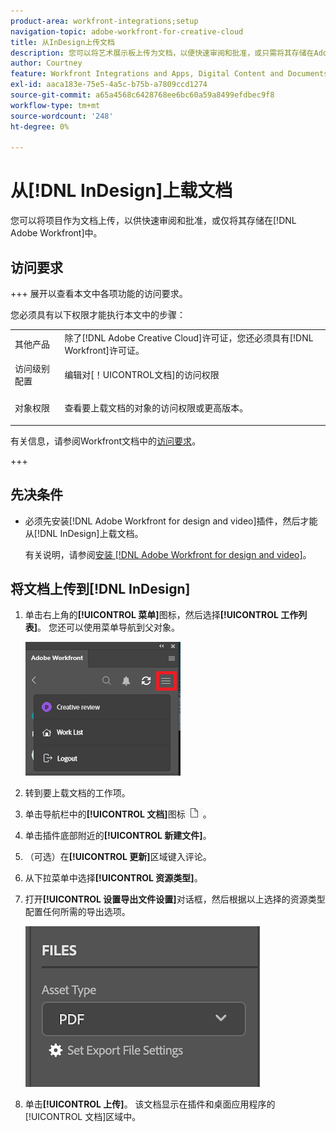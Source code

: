 ```yaml
---
product-area: workfront-integrations;setup
navigation-topic: adobe-workfront-for-creative-cloud
title: 从InDesign上传文档
description: 您可以将艺术展示板上传为文档，以便快速审阅和批准，或只需将其存储在Adobe Workfront中。
author: Courtney
feature: Workfront Integrations and Apps, Digital Content and Documents
exl-id: aaca183e-75e5-4a5c-b75b-a7809ccd1274
source-git-commit: a65a4568c6428768ee6bc60a59a8499efdbec9f8
workflow-type: tm+mt
source-wordcount: '248'
ht-degree: 0%

---
```


# 从[!DNL InDesign]上载文档

您可以将项目作为文档上传，以供快速审阅和批准，或仅将其存储在[!DNL Adobe Workfront]中。

## 访问要求

+++ 展开以查看本文中各项功能的访问要求。

您必须具有以下权限才能执行本文中的步骤：

<table style="table-layout:auto"> 
 <col> 
 <col> 
 <tbody> 
  <!-- <tr> 
   <td role="rowheader">[!DNL Adobe Workfront] package</td> 
   <td> Any</td> 
  </tr> 
  <tr data-mc-conditions=""> 
   <td role="rowheader">[!DNL Adobe Workfront] license</td> 
   <td>
   <p>Standard</p>
   <p>Work or higher</p> </td> 
  </tr> 
  <tr> -->
   <td role="rowheader">其他产品</td> 
   <td>除了[!DNL Adobe Creative Cloud]许可证，您还必须具有[!DNL Workfront]许可证。</td> 
  </tr> 
  <tr> 
   <td role="rowheader">访问级别配置</td> 
   <td> <p>编辑对[！UICONTROL文档]的访问权限</p> </td> 
  </tr> 
  <tr> 
   <td role="rowheader">对象权限</td> 
   <td> <p>查看要上载文档的对象的访问权限或更高版本。</p></td> 
  </tr> 
 </tbody> 
</table>

有关信息，请参阅Workfront文档中的[访问要求](/help/quicksilver/administration-and-setup/add-users/access-levels-and-object-permissions/access-level-requirements-in-documentation.md)。

+++

## 先决条件

* 必须先安装[!DNL Adobe Workfront for design and video]插件，然后才能从[!DNL InDesign]上载文档。

  有关说明，请参阅[安装 [!DNL Adobe Workfront for design and video]](/help/quicksilver/workfront-integrations-and-apps/adobe-workfront-for-creative-cloud/wf-install-cc.md)。

## 将文档上传到[!DNL InDesign]

1. 单击右上角的&#x200B;**[!UICONTROL 菜单]**&#x200B;图标，然后选择&#x200B;**[!UICONTROL 工作列表]**。 您还可以使用菜单导航到父对象。

   ![返回工作列表](assets/go-back-to-work-list-350x314.png)

1. 转到要上载文档的工作项。
1. 单击导航栏中的&#x200B;**[!UICONTROL 文档]**&#x200B;图标![文档图标](assets/documents.png)。

1. 单击插件底部附近的&#x200B;**[!UICONTROL 新建文件]**。
1. （可选）在&#x200B;**[!UICONTROL 更新]**&#x200B;区域键入评论。
1. 从下拉菜单中选择&#x200B;**[!UICONTROL 资源类型]**。
1. 打开&#x200B;**[!UICONTROL 设置导出文件设置]**&#x200B;对话框，然后根据以上选择的资源类型配置任何所需的导出选项。

   ![文件导出设置](assets/file-export-settings.png)
1. 单击&#x200B;**[!UICONTROL 上传]**。
该文档显示在插件和桌面应用程序的[!UICONTROL 文档]区域中。
